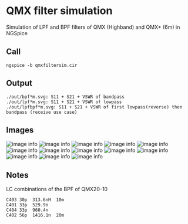 QMX filter simulation
=====================

Simulation of LPF and BPF filters of QMX (Highband) and QMX+ (6m) in NGSpice

## Call
```
ngspice -b qmxfiltersim.cir
```

## Output
```
./out/bpf*m.svg: S11 + S21 + VSWR of bandpass
./out/lpf*m.svg: S11 + S21 + VSWR of lowpass
./out/lpfbpf*m.svg: S11 + S21 + VSWR of first lowpass(reverse) then bandpass (receive use case)
```

## Images

![image info](images/image.png)
![image info](out/bpf10m.svg)
![image info](out/bpf15m.svg)
![image info](out/bpf20m.svg)
![image info](out/bpf6m.svg)
![image info](out/lpf10m.svg)
![image info](out/lpf15m.svg)
![image info](out/lpf20m.svg)
![image info](out/lpf6m.svg)
![image info](out/lpfbpf10m.svg)
![image info](out/lpfbpf15m.svg)
![image info](out/lpfbpf20m.svg)
![image info](out/lpfbpf6m.svg)

## Notes
LC combinations of the BPF of QMX20-10
```
C403 30p  313.6nH  10m 
C401 33p  529.9n 
C404 33p  960.4n
C402 56p  1416.1n  20m
```